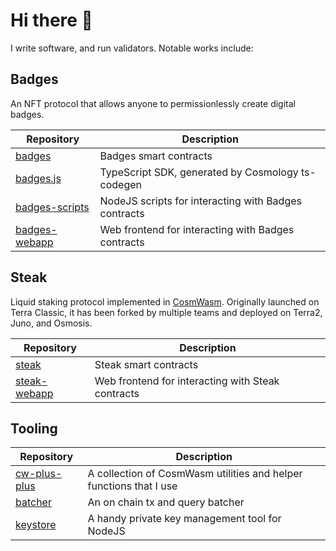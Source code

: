 # Hi there 👋

I write software, and run validators. Notable works include:

## Badges

An NFT protocol that allows anyone to permissionlessly create digital badges.

| Repository                                                         | Description                                          |
| ------------------------------------------------------------------ | ---------------------------------------------------- |
| [badges](https://github.com/steak-enjoyers/badges)                 | Badges smart contracts                               |
| [badges.js](https://github.com/steak-enjoyers/badges.js)           | TypeScript SDK, generated by Cosmology ts-codegen    |
| [badges-scripts](https://github.com/steak-enjoyers/badges-scripts) | NodeJS scripts for interacting with Badges contracts |
| [badges-webapp](https://github.com/steak-enjoyers/badges-webapp)   | Web frontend for interacting with Badges contracts   |

## Steak

Liquid staking protocol implemented in [CosmWasm](https://cosmwasm.com/). Originally launched on Terra Classic, it has been forked by multiple teams and deployed on Terra2, Juno, and Osmosis.

| Repository                                                     | Description                                       |
| -------------------------------------------------------------- | ------------------------------------------------- |
| [steak](https://github.com/steak-enjoyers/steak)               | Steak smart contracts                             |
| [steak-webapp](https://github.com/steak-enjoyers/steak-webapp) | Web frontend for interacting with Steak contracts |

## Tooling

| Repository                                                     | Description                                                        |
| -------------------------------------------------------------- | ------------------------------------------------------------------ |
| [cw-plus-plus](https://github.com/steak-enjoyers/cw-plus-plus) | A collection of CosmWasm utilities and helper functions that I use |
| [batcher](https://github.com/steak-enjoyers/batcher)           | An on chain tx and query batcher                                   |
| [keystore](https://github.com/steak-enjoyers/keystore)         | A handy private key management tool for NodeJS                     |
